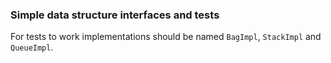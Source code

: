 ### Simple data structure interfaces and tests
For tests to work implementations should be named ```BagImpl```, ```StackImpl``` and ```QueueImpl```.